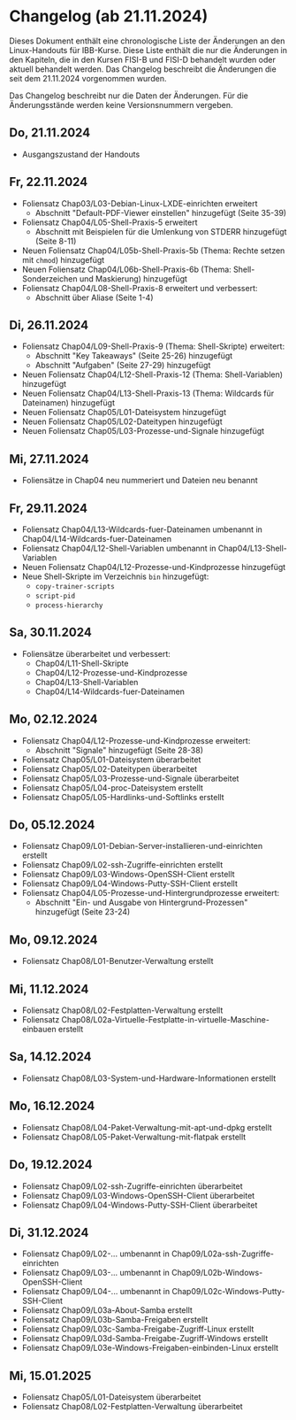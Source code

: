# Changelog (ab 21.11.2024)

Dieses Dokument enthält eine chronologische Liste der Änderungen an den Linux-Handouts für IBB-Kurse. Diese Liste enthält die nur die Änderungen in den Kapiteln, die in den Kursen FISI-B und FISI-D behandelt wurden oder aktuell behandelt werden. Das Changelog beschreibt die Änderungen die seit dem 21.11.2024 vorgenommen wurden.

Das Changelog beschreibt nur die Daten der Änderungen. Für die Änderungsstände werden keine Versionsnummern vergeben.

## Do, 21.11.2024

- Ausgangszustand der Handouts

## Fr, 22.11.2024

- Foliensatz Chap03/L03-Debian-Linux-LXDE-einrichten erweitert
  - Abschnitt "Default-PDF-Viewer einstellen" hinzugefügt (Seite 35-39)
- Foliensatz Chap04/L05-Shell-Praxis-5 erweitert
  - Abschnitt mit Beispielen für die Umlenkung von STDERR hinzugefügt (Seite 8-11)
- Neuen Foliensatz Chap04/L05b-Shell-Praxis-5b (Thema: Rechte setzen mit `chmod`) hinzugefügt
- Neuen Foliensatz Chap04/L06b-Shell-Praxis-6b (Thema: Shell-Sonderzeichen und Maskierung) hinzugefügt
- Foliensatz Chap04/L08-Shell-Praxis-8 erweitert und verbessert:
  - Abschnitt über Aliase  (Seite 1-4)

## Di, 26.11.2024

- Foliensatz Chap04/L09-Shell-Praxis-9 (Thema: Shell-Skripte) erweitert:
  - Abschnitt "Key Takeaways" (Seite 25-26) hinzugefügt
  - Abschnitt "Aufgaben" (Seite 27-29) hinzugefügt
- Neuen Foliensatz Chap04/L12-Shell-Praxis-12 (Thema: Shell-Variablen) hinzugefügt
- Neuen Foliensatz Chap04/L13-Shell-Praxis-13 (Thema: Wildcards für Dateinamen) hinzugefügt
- Neuen Foliensatz Chap05/L01-Dateisystem hinzugefügt
- Neuen Foliensatz Chap05/L02-Dateitypen hinzugefügt
- Neuen Foliensatz Chap05/L03-Prozesse-und-Signale hinzugefügt

## Mi, 27.11.2024

- Foliensätze in Chap04 neu nummeriert und Dateien neu benannt

## Fr, 29.11.2024

- Foliensatz Chap04/L13-Wildcards-fuer-Dateinamen umbenannt in Chap04/L14-Wildcards-fuer-Dateinamen
- Foliensatz Chap04/L12-Shell-Variablen umbenannt in Chap04/L13-Shell-Variablen
- Neuen Foliensatz Chap04/L12-Prozesse-und-Kindprozesse hinzugefügt
- Neue Shell-Skripte im Verzeichnis `bin` hinzugefügt:
  - `copy-trainer-scripts`
  - `script-pid`
  - `process-hierarchy`

## Sa, 30.11.2024

- Foliensätze überarbeitet und verbessert:
  - Chap04/L11-Shell-Skripte
  - Chap04/L12-Prozesse-und-Kindprozesse
  - Chap04/L13-Shell-Variablen
  - Chap04/L14-Wildcards-fuer-Dateinamen

## Mo, 02.12.2024

- Foliensatz Chap04/L12-Prozesse-und-Kindprozesse erweitert:
  - Abschnitt "Signale" hinzugefügt (Seite 28-38)
- Foliensatz Chap05/L01-Dateisystem überarbeitet
- Foliensatz Chap05/L02-Dateitypen überarbeitet
- Foliensatz Chap05/L03-Prozesse-und-Signale überarbeitet
- Foliensatz Chap05/L04-proc-Dateisystem erstellt
- Foliensatz Chap05/L05-Hardlinks-und-Softlinks erstellt

## Do, 05.12.2024

- Foliensatz Chap09/L01-Debian-Server-installieren-und-einrichten erstellt
- Foliensatz Chap09/L02-ssh-Zugriffe-einrichten erstellt
- Foliensatz Chap09/L03-Windows-OpenSSH-Client erstellt
- Foliensatz Chap09/L04-Windows-Putty-SSH-Client erstellt
- Foliensatz Chap04/L05-Prozesse-und-Hintergrundprozesse erweitert:
  - Abschnitt "Ein- und Ausgabe von Hintergrund-Prozessen" hinzugefügt (Seite 23-24)

## Mo, 09.12.2024

- Foliensatz Chap08/L01-Benutzer-Verwaltung erstellt

## Mi, 11.12.2024

- Foliensatz Chap08/L02-Festplatten-Verwaltung erstellt
- Foliensatz Chap08/L02a-Virtuelle-Festplatte-in-virtuelle-Maschine-einbauen erstellt

## Sa, 14.12.2024

- Foliensatz Chap08/L03-System-und-Hardware-Informationen erstellt

## Mo, 16.12.2024

- Foliensatz Chap08/L04-Paket-Verwaltung-mit-apt-und-dpkg erstellt
- Foliensatz Chap08/L05-Paket-Verwaltung-mit-flatpak erstellt

## Do, 19.12.2024

- Foliensatz Chap09/L02-ssh-Zugriffe-einrichten überarbeitet
- Foliensatz Chap09/L03-Windows-OpenSSH-Client überarbeitet
- Foliensatz Chap09/L04-Windows-Putty-SSH-Client überarbeitet

## Di, 31.12.2024

- Foliensatz Chap09/L02-... umbenannt in Chap09/L02a-ssh-Zugriffe-einrichten
- Foliensatz Chap09/L03-... umbenannt in Chap09/L02b-Windows-OpenSSH-Client
- Foliensatz Chap09/L04-... umbenannt in Chap09/L02c-Windows-Putty-SSH-Client
- Foliensatz Chap09/L03a-About-Samba erstellt
- Foliensatz Chap09/L03b-Samba-Freigaben erstellt
- Foliensatz Chap09/L03c-Samba-Freigabe-Zugriff-Linux erstellt
- Foliensatz Chap09/L03d-Samba-Freigabe-Zugriff-Windows erstellt
- Foliensatz Chap09/L03e-Windows-Freigaben-einbinden-Linux erstellt

## Mi, 15.01.2025

- Foliensatz Chap05/L01-Dateisystem überarbeitet
- Foliensatz Chap08/L02-Festplatten-Verwaltung überarbeitet
